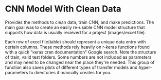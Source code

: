 # CNN Model With Clean Data

Provides the methods to clean data, train CNN, and make predictions. The main goal was to create an easily re-usable CNN model structure that supports how data is usually recieved for a project (images/excel file). 

Each row of excel file(table) should represent a unique data entry with certain columns. These methods rely heavily on r-keras functions found with a quick "keras cran documentation" Google search. Note the structure of train, valid test folders. Some numbers are not included as parameters and may need to be changed near the place they're needed. This group of function also saves plots of different types of transfer models and hyper-parameters to directories it manually creates for you. 
